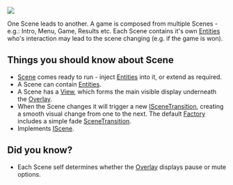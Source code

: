 [![](https://awe6.googlecode.com/svn/trunk/docs/images/icons/scene.png)](https://awe6.googlecode.com/svn/tags/api/types/awe6/interfaces/IScene.html)

One Scene leads to another.  A game is composed from multiple Scenes - e.g.: Intro, Menu, Game, Results etc.  Each Scene contains it's own [Entities](ComponentEntity.md) who's interaction may lead to the scene changing (e.g. if the game is won).

## Things you should know about Scene ##

  * [Scene](https://code.google.com/p/awe6/source/browse/trunk/app/src/awe6/core/Scene.hx) comes ready to run - inject [Entities](ComponentEntity.md) into it, or extend as required.
  * A Scene can contain [Entities](ComponentEntity.md).
  * A Scene has a [View](https://awe6.googlecode.com/svn/tags/api/types/awe6/interfaces/IView.html), which forms the main visible display underneath the [Overlay](ComponentOverlay.md).
  * When the Scene changes it will trigger a new [ISceneTransition](https://awe6.googlecode.com/svn/tags/api/types/awe6/interfaces/ISceneTransition.html), creating a smooth visual change from one to the next.  The default [Factory](ComponentFactory.md) includes a simple fade [SceneTransition](https://code.google.com/p/awe6/source/browse/trunk/app/src/awe6/core/SceneTransition.hx).
  * Implements [IScene](https://awe6.googlecode.com/svn/tags/api/types/awe6/interfaces/IScene.html).

## Did you know? ##

  * Each Scene self determines whether the [Overlay](ComponentOverlay.md) displays pause or mute options.